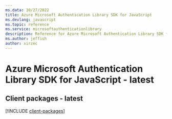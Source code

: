 ```yaml
---
ms.data: 10/27/2022
title: Azure Microsoft Authentication Library SDK for JavaScript
ms.devlang: javascript
ms.topic: reference
ms.service: microsoftauthenticationlibrary
description: Reference for Azure Microsoft Authentication Library SDK for JavaScript
ms.author: jeffish
author: xirzec
---
```

# Azure Microsoft Authentication Library SDK for JavaScript - latest

## Client packages - latest
[!INCLUDE [client-packages](microsoft-authentication-library-client-index.md)]